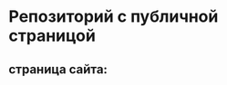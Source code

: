 # Репозиторий с публичной страницой
## страница сайта:
<!-- Здесь будет ссылка на публичную страницу -->